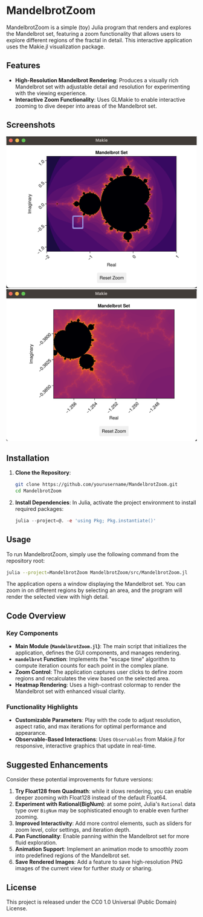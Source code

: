 # MandelbrotZoom

MandelbrotZoom is a simple (toy) Julia program that renders and explores the Mandelbrot set, featuring a zoom functionality that allows users to explore different regions of the fractal in detail. This interactive application uses the Makie.jl visualization package.

## Features

- **High-Resolution Mandelbrot Rendering**: Produces a visually rich Mandelbrot set with adjustable detail and resolution for experimenting with the viewing experience.
- **Interactive Zoom Functionality**: Uses GLMakie to enable interactive zooming to dive deeper into areas of the Mandelbrot set.

## Screenshots

![Initial View of Mandelbrot Set](screenshots/zoom-box.png)
![Zoomed Mandelbrot Set](screenshots/zoom-in.png)

## Installation

1. **Clone the Repository**:
   ```bash
   git clone https://github.com/yourusername/MandelbrotZoom.git
   cd MandelbrotZoom
   ```

2. **Install Dependencies**:
   In Julia, activate the project environment to install required packages:
   ```julia
   julia --project=@. -e 'using Pkg; Pkg.instantiate()'
   ```

## Usage

To run MandelbrotZoom, simply use the following command from the repository root:

```bash
julia --project=MandelbrotZoom MandelbrotZoom/src/MandelbrotZoom.jl
```

The application opens a window displaying the Mandelbrot set. You can zoom in on different regions by selecting an area, and the program will render the selected view with high detail.

## Code Overview

### Key Components

- **Main Module (`MandelbrotZoom.jl`)**: The main script that initializes the application, defines the GUI components, and manages rendering.
- **`mandelbrot` Function**: Implements the "escape time" algorithm to compute iteration counts for each point in the complex plane.
- **Zoom Control**: The application captures user clicks to define zoom regions and recalculates the view based on the selected area.
- **Heatmap Rendering**: Uses a high-contrast colormap to render the Mandelbrot set with enhanced visual clarity.

### Functionality Highlights

- **Customizable Parameters**: Play with the code to adjust resolution, aspect ratio, and max iterations for optimal performance and appearance.
- **Observable-Based Interactions**: Uses `Observables` from Makie.jl for responsive, interactive graphics that update in real-time.

## Suggested Enhancements

Consider these potential improvements for future versions:

1. **Try Float128 from Quadmath**: while it slows rendering, you can enable deeper zooming with Float128 instead of the default Float64.
1. **Experiment with Rational(BigNum)**: at some point, Julia's `Rational` data type over `BigNum` may be sophisticated enough to enable even further zooming.
1. **Improved Interactivity**: Add more control elements, such as sliders for zoom level, color settings, and iteration depth.
1. **Pan Functionality**: Enable panning within the Mandelbrot set for more fluid exploration.
1. **Animation Support**: Implement an animation mode to smoothly zoom into predefined regions of the Mandelbrot set.
1. **Save Rendered Images**: Add a feature to save high-resolution PNG images of the current view for further study or sharing.

## License

This project is released under the CC0 1.0 Universal (Public Domain) License.
